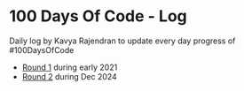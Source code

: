 # 100 Days Of Code - Log
Daily log by Kavya Rajendran to update every day progress of #100DaysOfCode

* [Round 1](./r1-log.md) during early 2021
* [Round 2](./r2-log.md) during Dec 2024
